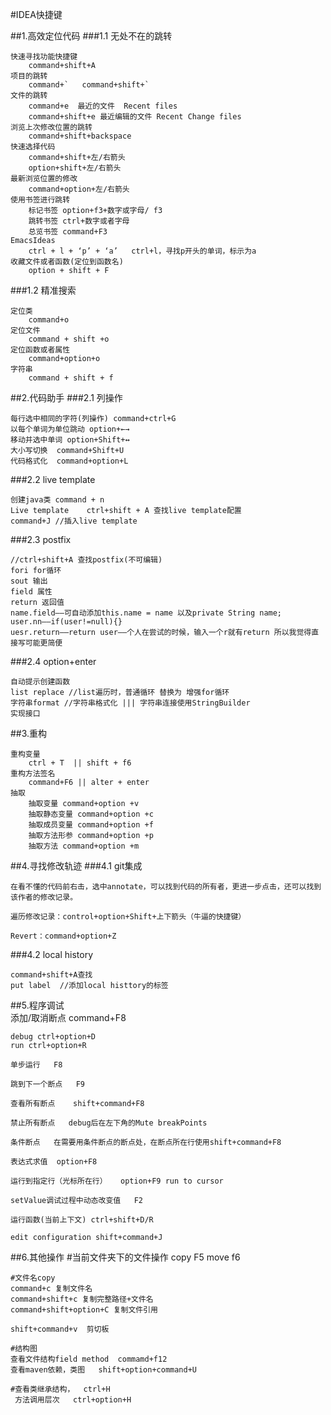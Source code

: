 #IDEA快捷键

##1.高效定位代码
###1.1 无处不在的跳转

	快速寻找功能快捷键
		command+shift+A
	项目的跳转   
		command+`   command+shift+`
	文件的跳转
		command+e  最近的文件  Recent files 
		command+shift+e 最近编辑的文件 Recent Change files
	浏览上次修改位置的跳转
		command+shift+backspace
	快速选择代码
		command+shift+左/右箭头
		option+shift+左/右箭头
	最新浏览位置的修改
		command+option+左/右箭头
	使用书签进行跳转
		标记书签 option+f3+数字或字母/ f3
		跳转书签 ctrl+数字或者字母
		总览书签 command+F3
	EmacsIdeas   
		ctrl + l + ‘p’ + ‘a’   ctrl+l，寻找p开头的单词，标示为a
	收藏文件或者函数(定位到函数名)
		option + shift + F

###1.2 精准搜索

	定位类
		command+o
	定位文件
		command + shift +o
	定位函数或者属性
		command+option+o
	字符串
		command + shift + f

##2.代码助手
###2.1 列操作   

	每行选中相同的字符(列操作) command+ctrl+G
	以每个单词为单位跳动 option+←→
	移动并选中单词 option+Shift+↔
	大小写切换  command+Shift+U 
	代码格式化  command+option+L

###2.2 live template   

	创建java类 command + n
	Live template    ctrl+shift + A 查找live template配置
    command+J //插入live template

###2.3 postfix

    //ctrl+shift+A 查找postfix(不可编辑)
	fori for循环
	sout 输出
	field 属性
	return 返回值
	name.field——可自动添加this.name = name 以及private String name;
	user.nn——if(user!=null){}
	uesr.return——return user——个人在尝试的时候，输入一个r就有return 所以我觉得直接写可能更简便

###2.4 option+enter

	自动提示创建函数
	list replace //list遍历时，普通循环 替换为 增强for循环
	字符串format //字符串格式化 ||| 字符串连接使用StringBuilder
	实现接口

##3.重构

	重构变量
		ctrl + T  || shift + f6
	重构方法签名
		command+F6 || alter + enter
	抽取
		抽取变量 command+option +v
		抽取静态变量 command+option +c
		抽取成员变量 command+option +f
		抽取方法形参 command+option +p
		抽取方法 command+option +m

##4.寻找修改轨迹
###4.1 git集成

	在看不懂的代码前右击，选中annotate，可以找到代码的所有者，更进一步点击，还可以找到该作者的修改记录。
	
	遍历修改记录：control+option+Shift+上下箭头（牛逼的快捷键）
	
	Revert：command+option+Z

###4.2 local history
	
	command+shift+A查找
	put label  //添加local histtory的标签

##5.程序调试   
	添加/取消断点   command+F8
    
    debug ctrl+option+D
    run ctrl+option+R
    
	单步运行   F8
	
	跳到下一个断点   F9

	查看所有断点    shift+command+F8
	
	禁止所有断点   debug后在左下角的Mute breakPoints
	
	条件断点   在需要用条件断点的断点处，在断点所在行使用shift+command+F8

	表达式求值  option+F8
	
	运行到指定行（光标所在行）   option+F9 run to cursor
	
	setValue调试过程中动态改变值   F2
	
    运行函数(当前上下文) ctrl+shift+D/R

    edit configuration shift+command+J
    
##6.其他操作
    #当前文件夹下的文件操作
    copy  F5
    move f6
    
    #文件名copy
    command+c 复制文件名
    command+shift+c 复制完整路径+文件名 
    command+shift+option+C 复制文件引用
    
    shift+command+v  剪切板

    #结构图
    查看文件结构field method  commamd+f12 
    查看maven依赖，类图   shift+option+command+U
    
    #查看类继承结构，  ctrl+H
     方法调用层次   ctrl+option+H   